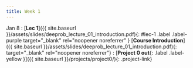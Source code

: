 ```yaml
---
title: Week 1
---
```



Jan 8
: [**Lec 1**]({{ site.baseurl }}/assets/slides/deeprob_lecture_01_introduction.pdf){: #lec-1 .label .label-purple target="_blank" rel="noopener noreferrer" } [**Course Introduction**]({{ site.baseurl }}/assets/slides/deeprob_lecture_01_introduction.pdf){: target="_blank" rel="noopener noreferrer"}
: [**Project 0 out**{: .label .label-yellow }]({{ site.baseurl }}/projects/project0/){: .project-link}





